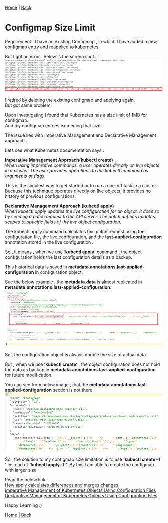 [Home](https://debbiswal.github.io/Articles/) \| [Back](https://debbiswal.github.io/Articles/#kubernetes)

# Configmap Size Limit
Requirement : I have an existing Configmap , in which I have added a new configmap entry and reapplied to kubernetes.  

But I got an error . Below is the screen shot :  
![](images/error.png)  

I retired by  deleting the existing configmap and applying again.   
But got same problem.  

Upon investigating I found that Kubernetes has a size limit of 1MB for configmap.  
And my configmap entries exceeding that size.  

The issue lies with Imperative Management and Declarative Management approach.  

Lets see what Kubernetes documentation says :  

**Imperative Management Approach(kubectl create)**  
*When using imperative commands, a user operates directly on live objects in a cluster. The user provides operations to the kubectl command as arguments or flags.*  

This is the simplest way to get started or to run a one-off task in a cluster. Because this technique operates directly on live objects, it provides no history of previous configurations.  

**Declarative Management Approach (kubectl apply)**  
*When kubectl apply updates the live configuration for an object, it does so by sending a patch request to the API server. 
The patch defines updates scoped to specific fields of the live object configuration.*   

The kubectl apply command calculates this patch request using the configuration file, the live configuration, and the **last-applied-configuration** annotation stored in the live configuration .  


So , it means , when we use **‘kubectl apply’** command , the object configuration holds the last configuration details as a backup.  

This historical data is saved in **metadata.annotations.last-applied-configuration** in configuration object.  

See the below example , the **metadata.data** is almost replicated in **metadata.annotations.last-applied-configuration**:  
![metadata](images/metadata.png)  

So , the configuration object is always double the size of actual data.  

But , when we use **‘kubectl create’** , the object configuration does not hold the data as backup in  **metadata.annotations.last-applied-configuration**  for future modification.  

You can see from below image , that the **metadata.annotations.last-applied-configuration** section is not there.  
![metadata](images/configmap.png)    

So , the solution to my configmap size limitation is to use **‘kubectl create –f <file>’**  instead of  **‘kubectl apply –f <file>’**.
By this I am able to create the configmap with larger size.

Read the below link :  
[How apply calculates differences and merges changes](https://kubernetes.io/docs/concepts/overview/object-management-kubectl/declarative-config/#how-apply-calculates-differences-and-merges-changes)  
[Imperative Management of Kubernetes Objects Using Configuration Files](https://kubernetes.io/docs/concepts/overview/object-management-kubectl/imperative-config/)  
[Declarative Management of Kubernetes Objects Using Configuration Files](https://kubernetes.io/docs/concepts/overview/object-management-kubectl/declarative-config/)


Happy Learning :)  

[Home](https://debbiswal.github.io/Articles/) \| [Back](https://debbiswal.github.io/Articles/#kubernetes)
